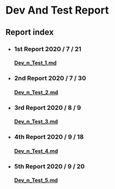 # Dev And Test Report

## Report index


-   ### 1st Report 2020 / 7 / 21
    #### [Dev_n_Test_1.md](https://github.com/capstone-project-team11/capstone_project/tree/master/Development/Dev_n_Test_Report/By_SW/Dev_n_Test_1.md)

-   ### 2nd Report 2020 / 7 / 30
    #### [Dev_n_Test_2.md](https://github.com/capstone-project-team11/capstone_project/tree/master/Development/Dev_n_Test_Report/By_SW/Dev_n_Test_2.md)

-   ### 3rd Report 2020 / 8 / 9
    #### [Dev_n_Test_3.md](https://github.com/capstone-project-team11/capstone_project/tree/master/Development/Dev_n_Test_Report/By_SW/Dev_n_Test_3.md)

-   ### 4th Report 2020 / 9 / 18
    #### [Dev_n_Test_4.md](https://github.com/capstone-project-team11/capstone_project/tree/master/Development/Dev_n_Test_Report/By_SW/Dev_n_Test_4.md)

-   ### 5th Report 2020 / 9 / 20
    #### [Dev_n_Test_5.md](https://github.com/capstone-project-team11/capstone_project/tree/master/Development/Dev_n_Test_Report/By_SW/Dev_n_Test_5.md)
